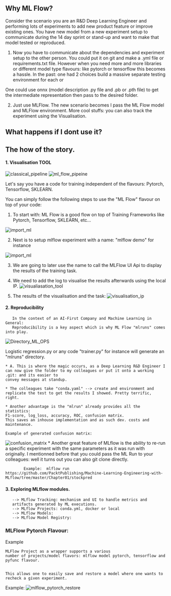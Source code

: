 ## Why ML Flow?
   Consider the scenario you are an R&D Deep Learning Engineer
   and performing lots of experiments to add new product
   feature or improve existing ones. You have new model from
   a new experiment setup to communicate during the 14 day
   sprint or stand-up and want to make that model
   tested or reproduced.

   1. Now you have to communicate about the dependencies and experiment setup to the other person. You could put it on
   git and make a .yml file or requirements.txt file. However
   when you need more and more libraries or different model
   type flavours: like pytorch or tensorflow this becomes a hassle. In the past: one had 2 choices build a massive separate testing environment for each or

   One could use onnx (model description .py file and .pb or .pth file) to get the intermediate representation then pass to the desired folder.

   2. Just use MLFlow. The new scenario becomes I pass the ML Flow model and MLFlow environment. More cool stuffs: you can
   also track the experiment using the Visualisation.

## What happens if I dont use it?

## The how of the story.
   #### 1. Visualisation TOOL
   ![classical_pipeline](ML_Flow/ml_flow_classical.png)
   ![ml_flow_pipeine](ML_Flow/ml_pipeline_ml_flow.png)

  Let's say you have a code for training independent of the flavours: Pytorch, Tensorflow,
  SKLEARN.

  You can simply follow the following steps to use the "ML Flow" flavour on top of your
  code:

  1. To start with: ML Flow is a good flow on top of Training Frameworks like Pytorch, Tensorflow, SKLEARN, etc...

  ![import_ml](ML_Flow/import.png)

  2. Next is to setup mlflow experiment with a name: "mlflow demo" for instance

  ![import_ml](ML_Flow/experiment_setup.png)

  3. We are going to later use the name to call the MLFlow UI Api to display the results of the training task.

  4. We need to add the log to visualise the results afterwards using the local IP.
  ![visualiasation_tool](ML_Flow/visualisation_ip.png)

  5. The results of the visualisation and the task:
  ![visualisation_ip](ML_flow/mlflow_visualisation_tool_API.png)

  #### 2. Reproducibility
       In the context of an AI-First Company and Machine Learning in General:
       Reproducibility is a key aspect which is why ML Flow "mlruns" comes into play.

  ![Directory_ML_OPS](ML_Flow/directory.png)

  Logistic regression.py or any code "trainer.py" for instance will generate
  an "mlruns" directory.

    * A. This is where the magic occurs, as a Deep Learning R&D Engineer I can now give the folder to my colleagues or put it onto a working .git: and its easier to
    convey messages at standup.

    * The colleagues take "conda.yaml" --> create and environment and
    replicate the test to get the results I showed. Pretty terrific, right.

    * Another advantage is the "mlrun" already provides all the statistics:
    F1-score, log_loss, accuracy, ROC, confusion matrix.
    This saves an inhouse implementation and as such dev. costs and maintenance.

    Example of generated confusion matrix:
  ![confusion_matrix](ML_Flow/training_confusion_matrix.png)
    * Another great feature of MLflow is the ability to re-run
    a specific experiment with the same parameters as it was run with originally. I mentionned before that you could pass the
    ML Run to your colleagues: well it turns out you can also git clone directly.

            Example:  mlflow run https://github.com/PacktPublishing/Machine-Learning-Engineering-with-MLflow/tree/master/Chapter01/stockpred

  #### 3. Exploring MLflow modules.
       --> MLflow Tracking: mechanism and UI to handle metrics and
       artifacts generated by ML executions.
       --> MLflow Projects: conda.yml, docker or local
       --> MLflow Models:
       --> MLflow Model Registry:

### MLFlow Pytorch Flavour:

  Example

    MLFlow Project as a wrapper supports a various
    number of projects/model flavors: mlflow model pytorch, tensorflow and pyfunc flavour.


    This allows one to easily save and restore a model where one wants to recheck a given experiment.


Example:
![mlflow_pytorch_restore](ML_Flow/mlflow_restore_run.png)
